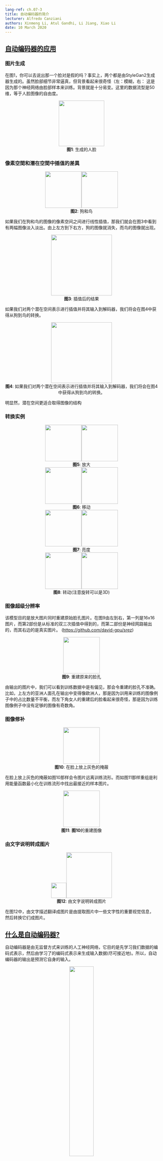 ```yaml
---
lang-ref: ch.07-3
title: 自动编码器的简介
lecturer: Alfredo Canziani
authors: Xinmeng Li, Atul Gandhi, Li Jiang, Xiao Li
date: 10 March 2020
---
```



## [自动编码器的应用](https://www.youtube.com/watch?v=bggWQ14DD9M&t=55s)


### 图片生成

在图1，你可以去说出那一个脸对是假的吗？事实上，两个都是由StyleGan2生成器生成的。虽然脸部细节非常逼真，但背景看起来很奇怪（左：模糊，右： 这是因为那个神经网络由脸部样本来训练。背景就是十分易变。这里的数据流型是50维，等于人脸图像的自由度。

<center>
<img src="{{site.baseurl}}/images/week07/07-3/1_faces_gen.jpg" height="150px" /><br>
<b>图1</b>: 生成的人脸
</center>


### 像素空間和潛在空間中插值的差異

<center>
<img src="{{site.baseurl}}/images/week07/07-3/2_dog.jpg" height="120px"/><img src="{{site.baseurl}}/images/week07/07-3/2_bird.jpg" height="120px"/>
<br>
<b>图2</b>: 狗和鸟
</center>

如果我们在狗和鸟的图像的像素空间之间进行线性插值，那我们就会在图3中看到有两幅图像淡入淡出。由上左方到下右方，狗的图像就消失，而鸟的图像就出现。

<center>
<img src="{{site.baseurl}}/images/week07/07-3/3_dog2bird.jpg" height="200px"/><br>
<b>图3</b>: 插值后的结果
</center>

如果我们对两个潜在空间表示进行插值并将其输入到解码器，我们将会在图4中获得从狗到鸟的转换。

<center>
<img src="{{site.baseurl}}/images/week07/07-3/4_model_d2b.jpg" height="200px"/><br>
<b>图4</b>: 如果我们对两个潜在空间表示进行插值并将其输入到解码器，我们将会在图4中获得从狗到鸟的转换。
</center>

明显然，潜在空间更适合取得图像的结构


### 转换实例

<center>
<img src="{{site.baseurl}}/images/week07/07-3/5_zoom1.jpg
" height="120px"/><img src="{{site.baseurl}}/images/week07/07-3/5_zoom2.jpg
" height="120px"/>
<br>
<b>图5</b>: 放大
</center>

<center>
<img src="{{site.baseurl}}/images/week07/07-3/6_shift1.jpg
" height="120px"/><img src="{{site.baseurl}}/images/week07/07-3/6_shift2.jpg
" height="120px"/>
<br>
<b>图6</b>: 移动
</center>

<center>
<img src="{{site.baseurl}}/images/week07/07-3/7_bright1.jpg
" height="120px"/><img src="{{site.baseurl}}/images/week07/07-3/7_bright2.jpg" height="120px"/>
<br>
<b>图7</b>: 亮度
</center>

<center>
<img src="{{site.baseurl}}/images/week07/07-3/8_rotation1.jpg" height="120px"/><img src="{{site.baseurl}}/images/week07/07-3/8_rotation2.jpg" height="120px"/>
<br>
<b>图8</b>: 转动(注意旋转可以是3D)
</center>


### 图像超级分辨率

该模型目的是放大图片同时重建原始脸孔图片。在图9由左到右，第一列是16x16图片，而第2部份是从标准的双三次插值中得到的，而第二部份是神经网路输出的，而其右边的是真实图片。 (https://github.com/david-gpu/srez)

<center><img src="{{site.baseurl}}/images/week07/07-3/9_reconstruct.jpg" height="120px"/>
<br>
<b>图9</b>: 重建原来的脸孔
</center>

由输出的图片中，我们可以看到训练数据中是有偏见，那会令重建的脸孔不准确。比如，上左方的亚洲人面孔在输出中变得像欧洲人，那是因为训用来训练的图像例子中的占比数量不平衡，而左下角女人的重建后的脸看起来很奇怪，那是因为训练图像例子中没有足够的图像有奇数角。


### 图像修补

<center>
<img src="{{site.baseurl}}/images/week07/07-3/10_facepatch.jpg" height="120px"/>
<br>
<b>图10</b>: 在脸上放上灰色的掩蔽
</center>

在脸上放上灰色的掩蔽如图10那样会令图片远离训练流形。而如图11那样重组是利用能量函数最小化在训练流形中找出最接近的样本图片。

<center>
<img src="{{site.baseurl}}/images/week07/07-3/11_fixfacepatch.jpg" height="120px"/>
<br>
<b>图11</b>: <b>图10</b>的重建图像
</center>


### 由文字说明转成图片

<center>
<img src="{{site.baseurl}}/images/week07/07-3/12_caption.jpg" height="50px"/><img src="{{site.baseurl}}/images/week07/07-3/12_capimage.jpg" height="150px"/>
<br>
<b>图12</b>: 由文字说明转成图片
</center>

在图12中，由文字描述翻译成图片是由提取图片中一些文字性的重要视觉信息，然后转换它们成图片。


## [什么是自动编码器?](https://www.youtube.com/watch?v=bggWQ14DD9M&t=879s)

自动编码器是由无监督方式来训练的人工神经网络，它目的是先学习我们数据的编码式表示，然后由学习了的编码式表示来生成输入数据(尽可接近地)。所以，自动编码器的输出是预测它自身的输入。

<center>
<img src="{{site.baseurl}}/images/week07/07-3/13_ae_structure.png" width="40%"/> <br>
<b>图13</b>: 基本自动编码器的架构<br>
</center>

图13显示出一个基本的自动编码器的架构。就如之前，我们由底部的输入 $\boldsymbol{x}$ 开始去输入到编码器( $\boldsymbol{W_h}$, followed by squashing). This results in the intermediate hidden layer $\boldsymbol{h}$. 定义的仿射变换，然后压缩)，然后结果在于中间隐藏层 $\boldsymbol{W_x}$定义的仿射变换，然后压缩)。这生成输出 $\boldsymbol{\hat{x}}$，也就是我们模型的预测或对输入的重建。按照我们的惯例，我们说这是3层神经网路。

我们可以使用以下方程式来数学上表示上方的网络：

$$
\boldsymbol{h} = f(\boldsymbol{W_h}\boldsymbol{x} + \boldsymbol{b_h}) \\
\boldsymbol{\hat{x}} = g(\boldsymbol{W_x}\boldsymbol{h} + \boldsymbol{b_x})
$$

以下是我们所使用的维度:

$$
\boldsymbol{x},\boldsymbol{\hat{x}} \in \mathbb{R}^n\\
\boldsymbol{h} \in \mathbb{R}^d\\
\boldsymbol{W_h} \in \mathbb{R}^{d \times n}\\
\boldsymbol{W_x} \in \mathbb{R}^{n \times d}\\
$$

<b>注意:</b> 为了表示PCA，我们可以有一个很近的权重(或已经很近)，如以下表示 $\boldsymbol{W_x}\ \dot{=}\ \boldsymbol{W_h}^\top$

上方的点上等号意思是大约等于或很近﹑很接近。


## 为什么我们用自动编码器?

现在，你或很惊愕为什么要预测出输出和自动编码器的应用会是什么。

自动编码器的主要的应用是检测出异常或图像降噪。你知道自动编码器能够对在数据流形中的数据进行数据重建。换句话说，当给予了一个数据流形，我们就希望那个自动编码器仅能够重构该流形中存在的输入。所以我们去限制模型去重建那些在训练中模型看过的事物，而且这样的话，如果有任何变异存在新的输入中，那些变异都会被移除，因为模型对这类干扰不敏感。

另一个自动编码的应用是图像压缩器。如果有一个输入后的层的维度是 $d$ ，而且低低于输入的维度 $n$，那编码器可用作压缩器「隐藏的表示」（以编码方式表示的表示）将处理输入中的所有（或大部分）信息，但用更少的空间。


## 重建损失

让我们看一下我们一般使用的重建损失。数据集的总损失为每个样本损失的平均值，也就是

$$
L = \frac{1}{m} \sum_{j=1}^m \ell(x^{(j)},\hat{x}^{(j)})
$$

当输入是分类的时，我们可以使用交叉熵损失来计算每个样本的损失，下方所示

$$
\ell(\boldsymbol{x},\boldsymbol{\hat{x}}) = -\sum_{i=1}^n [x_i \log(\hat{x}_i) + (1-x_i)\log(1-\hat{x}_i)]
$$

而且当输入是实值，我们或想使用「均方误差损失」，下方所示

$$
\ell(\boldsymbol{x},\boldsymbol{\hat{x}}) = \frac{1}{2} \lVert \boldsymbol{x} - \boldsymbol{\hat{x}} \rVert^2
$$


## 完成过度

当隐藏层的维数$d$是小于输入$n$的维数，那我们说这是低于完成不足的隐藏层。而且类似地，当$d>n$，我们称这为过度完成的隐藏层。图14显示出左方是一个未完成的隐藏层，而右方是过度完成的隐藏层。

<center>
<img src="{{site.baseurl}}/images/week07/07-3/14_over_under_complete.png" width="60%"/> <br>
<b>图14</b>: 未完成与完全未完成的隐藏层<br>
</center>

就如上方讨论过的，一个未完成的隐藏层可以被用在压缩用途，比如我们去把输入编码当中的信息编码到在更少的维度上。另外一面，在过度完成层中，那就会把输入编码到比输入更高的维度。

由于我们正在尝试对输入进行重建，模型倾向于复制所有输入的特性到隐藏层，然后将其作为输出输出来，所有这只不过是和恒等函数没分别。这虽要避免，因为这意味着你的模型无法学习任东西。所以，我们虽要用「信息瓶颈information bottleneck」来加上一些约束。我们去约束隐藏层可以采用的格局到仅适用于训练期间看到的那些配置。这样就可以进行选择性重建(被限于输入空间的一个子集)，而同时令模型更对所有不在流形中的东西更不敏感。

是可以看到的是「未完成层」是不能表现得如恒等函数一样，因为隐藏层的没有足够的维度来复制输入。所以「未完成隐藏层」和「过度完成隐藏层」比，它是不太会发生过度拟合问题，但它仍然可以发生过度拟合问题。比如，给予一个强大的编码器和一个解码器，模型简单地会将一个数字关联到每个数据点，同时这样地学会了映射。是有多个方法来避免过度拟合问题，比如正则化方法和架构法﹑其他方法。


## Denoising autoencoder

图15 显示了降噪自动编码器的流形及由看下图直觉地看出其工作原理。

<center>
<img src="{{site.baseurl}}/images/week07/07-3/15_denoising_ae.png" width="500px" /><br>
<b>图15</b>: 降噪自动编码器(Denoising autoencoder)<br>
</center>

在这个模型，我们注入同样现实中我们将在现实中观察到的噪音分布(noisy distribution，就像一个数据点移开,如把正常声音弄成噪音一样，一个噪音分布或弄乱了的分布) ，所以我们可以学到如何稳健地恢复它。
由通过比较输入和输出，我们可以说出已经在流形中点没有移，而在点之外的移动了很多。

图16 给出了输入数据和输出数据之间的关系。

<center>
<img src="{{site.baseurl}}/images/week07/07-3/16_relation1.png" width="350px" />
<img src="{{site.baseurl}}/images/week07/07-3/16_relation2.png" width="330px" />
<br>
<b>图16</b>: 降噪自动编码器的输入和输出<br>
</center>

我们也可以使用不同颜色去代表每一个点移动了的距离。图17显示了其图表。

<center>
<img src="{{site.baseurl}}/images/week07/07-3/17_distance.png" width="500px" /><br>
<b>图17</b>: 测量输入数据的移动距离<br>
</center>

颜色越浅，移动了的距离就更远。由图表所看到的，我们可以说那些在角落的点移动了1个单位，而那些在两个分枝之间的没有移动过，那是因为它们在训练中被上方和下方的分支各自吸引着。


## 压缩式自动编码器

图18 显示出压缩式自动编码器的损失函数和其流形。

<center>
<img src="{{site.baseurl}}/images/week07/07-3/18_contractive_ae.png" width="500px" /><br>
<b>图18</b>: 压缩式自动编码器 <br>
</center>

损失函数包含对「项」重行建进行，同时外加对应输入的隐藏表示的梯度的平方范数(squared norm of the gradient of the hidden representation with respect to the input)。因此，在输入变化的情况下，总损失将最小化隐藏层的变化。好处就是模型就会对重建目标而要走的方向感到敏感，同时不会对其化方向有敏感。图19显示了这些自动编码器的总体工作方式。	

图19显示了这些自动编码器的总体工作方式。	

<center>
<img src="{{site.baseurl}}/images/week07/07-3/19_basic_ae.png" width="500px" /><br>
<b>图19</b>: 基本自动编码器 <br>
</center>

训练流形是一个单独有维度性的三维物体。而 $\boldsymbol{x}\in \boldsymbol{X}\subseteq\mathbb{R}^{n}$，自动编码器的目标是对卷曲线以一个方式来向下伸展或向内伸展，而$\boldsymbol{z}\in \boldsymbol{Z}\subseteq\mathbb{R}^{d}$。结果是，一个来自于输入层的点会被转成一个在潜在层的1点。现在，我们就有输入空间中的点和潜在空间中的点之间的对应性，但我们没有输入空间的区域和潜在空间的区域之间的对应性。之后，我们用解码器把潜在空间的一个点转换来生成一个有用的输出层。


## [实现自动编码器 - Notebook](https://www.youtube.com/watch?v=bggWQ14DD9M&t=2491s)

Jupyter笔记本可以在[这里找到。](https://github.com/Atcold/pytorch-Deep-Learning/blob/master/10-autoencoder.ipynb).

在这个笔记本中，我们将实现一个标准的自动编码器和降噪自动编码器，然后去比较它们的输出。


### 定义自动编码器模型架构和重建损失

使用大小为 $28 \times 28$ 图片，和30维的隐藏层。转换程序就会是由 $784\to30\to784$. 。如果使用双曲正切目标函数(hyperbolic tangent function )在编码器和解码器的转换程序之中，那我们就能够将输出范围限制为$(-1,1)$。均方误差损失(Mean Squared Error loss)会在模型中被作为损失函数来使用。
```python=
class Autoencoder(nn.Module):
    def __init__(self):
        super().__init__()
        self.encoder = nn.Sequential(
            nn.Linear(n, d),
            nn.Tanh(),
        )
        self.decoder = nn.Sequential(
            nn.Linear(d, n),
            nn.Tanh(),
        )

    def forward(self, x):
        x = self.encoder(x)
        x = self.decoder(x)
        return x

model = Autoencoder().to(device)
criterion = nn.MSELoss()
```


### 训练标准的自动编码器

去使用PyTorch训练一个标准的自动编码器，你要用接下来五个方法在训练循环中:


#### 向前:

1) 给模型输入图片，那就要用上这个: `output = model(img)` 。 <br>
2) 比较损失，就用这个: `criterion(output, img.data)`。


#### 向后:

3) 清理梯度来确保我们没有积累其值，那就要用上这个: `optimizer.zero_grad()`。 <br>
4) 反向传播，用这个:`loss.backward()`<br>
5) 向后退一步: `optimizer.step()`

图20 显示了标准自动编码器的输出。

<center>
<img src="{{site.baseurl}}/images/week07/07-3/21_output_stae.png" width="500px" /><br>
<b>图20</b>: 标准的自动编码器的输出 <br>
</center>
<br/>


### 训练降噪自动编码器

要对自动编码器进行降噪，您需要添加以下步骤：<br>
1) 叫 `nn.Dropout()` 来随机关闭一些神经元。 <br>
2) 创建掩盖型噪音: `do(torch.ones(img.shape))`。<br>
3) 把好图片乘「二进制掩盖码binary masks」来创建一个坏了的图片: `img_bad = (img * noise).to(device)`。

图21 示出了降噪自动编码器的输出。

<center>
<img src="{{site.baseurl}}/images/week07/07-3/22_out_denoising_ae.png" width="500px" /><br>
<b>图21</b>: 降噪自动编码器的输出 <br>
</center>


### Kernels comparison

一个重要的注意是，即使事实上输入维度是 $28 \times 28 = 784$，但一个维度为 500的隐藏层也还是过度完成层，因为图片中的黑色像素。下方内核的例子用未完成层的标准自动编码器来训练。明显地，一些存在数字的区域中的像素说明了某种图案被检测到，同时地，这些区外的像素就基本上是随机的。这说明了一个标准自动编码器是不会理会数字存在的区域以外的区域。

<center>
<img src="{{site.baseurl}}/images/week07/07-3/AE_kernels.png" style="zoom: 40%; background-color:#DCDCDC;" /><br>
<b>图22:</b> 标准AE内核。
</center>

相反地，当同样的数据被传到降噪自动编码器中时，而在拟合(fitting)模型之前对每一张图都用了Dropout 掩膜（Dropout mask）时，一些不一样的东西就会发生了。每个学习存在数字之外的区域的结构的内核都会学到成一些恒定值，所以这个模型现在就会关心数字区域以外的像素，那是因为对图片实行了Dropout 掩膜（Dropout mask )。

<center>
<img src="{{site.baseurl}}/images/week07/07-3/denoiser_kernels.png" style="zoom: 50%; background-color:#DCDCDC;" /><br>
<b>图23:</b> 降噪AE内核。
</center>

比较一下那一个最强最厉害的话，那我们的自动编码器是做得更好!你可以在下方看到其结果。


<center>
<img src="{{site.baseurl}}/images/week07/07-3/AE_output.png" style="zoom: 40%; background-color:#DCDCDC;" /><br>
<b>图24:</b> 输入数据（MNIST数字版）。
</center>

<center>
<img src="{{site.baseurl}}/images/week07/07-3/denoiser_output.png" style="zoom: 40%; background-color:#DCDCDC;" /><br>
<b>图25:</b> 降噪AE重建。
</center>

<center>
<img src="{{site.baseurl}}/images/week07/07-3/telea_output.png" style="zoom: 40%; background-color:#DCDCDC;" /><br>
<b>图26:</b> Telea修复输出。
</center>

<center>
<img src="{{site.baseurl}}/images/week07/07-3/navier-stokes_output.png" style="zoom: 40%; background-color:#DCDCDC;" /><br>
<b>图27:</b> Navier-Stokes修复输出。
</center>
